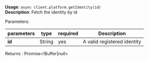 **Usage**: `async client.platform.getIdentity(id)`  
**Description**: Fetch the identity by id

Parameters:

| parameters | type   | required | Description                 |
| ---------- | ------ | -------- | --------------------------- |
| **id**     | String | yes      | A valid registered identity |

Returns : Promise\<!Buffer|null>